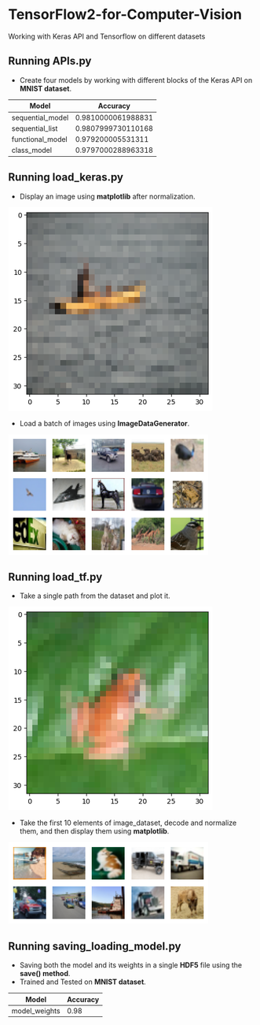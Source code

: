 # TensorFlow2-for-Computer-Vision
Working with Keras API and Tensorflow on different datasets

## Running APIs.py
* Create four models by working with different blocks of the Keras API on <b>MNIST dataset</b>.

| Model  |  Accuracy |
| ------------- | ------------- |
| sequential_model  | 0.9810000061988831  |
| sequential_list  | 0.9807999730110168  |
| functional_model  | 0.979200005531311  |
| class_model  | 0.9797000288963318  |


## Running load_keras.py
* Display an image using <b>matplotlib</b> after normalization.

![Sample](https://github.com/hasanoqool/TensorFlow2-for-Computer-Vision/blob/main/images/boat.png)



* Load a batch of images using <b>ImageDataGenerator</b>.

![Batch](https://github.com/hasanoqool/TensorFlow2-for-Computer-Vision/blob/main/images/multi.png)


## Running load_tf.py
* Take a single path from the dataset and plot it.

![Sample2](https://github.com/hasanoqool/TensorFlow2-for-Computer-Vision/blob/main/images/frog.png)



* Take the first 10 elements of image_dataset, decode and normalize them, and then display them using <b>matplotlib</b>.

![Batch2](https://github.com/hasanoqool/TensorFlow2-for-Computer-Vision/blob/main/images/multi2.png)


## Running saving_loading_model.py
* Saving both the model and its weights in a single <b>HDF5</b> file using the <b>save() method</b>.
* Trained and Tested on <b>MNIST dataset</b>.

| Model  | Accuracy |
| ------------- | ------------- |
| model_weights  | 0.98  |


